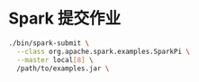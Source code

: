 # Spark 提交作业

~~~sh
./bin/spark-submit \
  --class org.apache.spark.examples.SparkPi \
  --master local[8] \
  /path/to/examples.jar \
~~~
